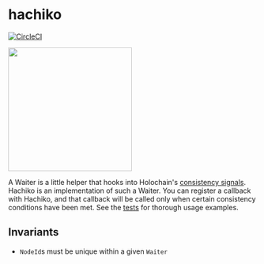 # hachiko

[![CircleCI](https://circleci.com/gh/holochain/hachiko.svg?style=svg)](https://circleci.com/gh/holochain/hachiko)

<a href="https://en.wikipedia.org/wiki/Hachik%C5%8D"><img src="https://upload.wikimedia.org/wikipedia/commons/thumb/f/f8/Hachiko_Statue%2C_Shibuya.jpg/1024px-Hachiko_Statue%2C_Shibuya.jpg" height="250"/></a>


A Waiter is a little helper that hooks into Holochain's [consistency signals](https://github.com/holochain/holochain-rust/pull/1431). Hachiko is an implementation of such a Waiter. You can register a callback with Hachiko, and that callback will be called only when certain consistency conditions have been met. See the [tests](./test/index.ts) for thorough usage examples.


## Invariants

- `NodeId`s must be unique within a given `Waiter`